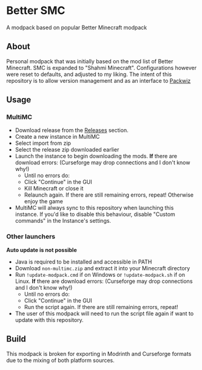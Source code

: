 # Better SMC
 A modpack based on popular Better Minecraft modpack

## About
Personal modpack that was initially based on the mod list of Better Minecraft. SMC is expanded to "Shahmi Minecraft". Configurations however were reset to defaults, and adjusted to my liking. The intent of this repository is to allow version management and as an interface to [Packwiz](https://github.com/packwiz/packwiz)

## Usage
### MultiMC
- Download release from the [Releases](https://github.com/TechnoSparks/Better-SMC/releases) section.
- Create a new instance in MultiMC
- Select import from zip
- Select the release zip downloaded earlier
- Launch the instance to begin downloading the mods. **If** there are download errors: (Curseforge may drop connections and I don't know why!)
  - Until no errors do:
  - Click "Continue" in the GUI
  - Kill Minecraft or close it
  - Relaunch again. If there are still remaining errors, repeat! Otherwise enjoy the game
- MultiMC will always sync to this repository when launching this instance. If you'd like to disable this behaviour, disable "Custom commands" in the Instance's settings.

### Other launchers
**Auto update is not possible**
- Java is required to be installed and accessible in PATH
- Download `non-multimc.zip` and extract it into your Minecraft directory
- Run `!update-modpack.cmd` if on Windows or `!update-modpack.sh` if on Linux. **If** there are download errors: (Curseforge may drop connections and I don't know why!)
  - Until no errors do:
  - Click "Continue" in the GUI
  - Run the script again. If there are still remaining errors, repeat!
- The user of this modpack will need to run the script file again if want to update with this repository.

## Build
This modpack is broken for exporting in Modrinth and Curseforge formats due to the mixing of both platform sources.
